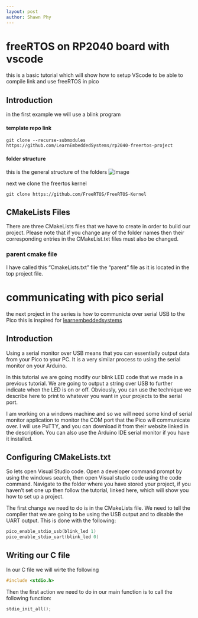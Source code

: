```yaml
--- 
layout: post
author: Shawn Phy
--- 
```


# freeRTOS on RP2040 board with vscode
this is a basic tutorial which will show how to setup VScode to be able to compile link and use freeRTOS in pico 
## Introduction 
in the first example we will use a blink program 

#### template repo link 
``` shell 
git clone --recurse-submodules https://github.com/LearnEmbeddedSystems/rp2040-freertos-project
```
#### folder structure 
this is the general structure of the folders 
![image](folders.png)

next we clone the freertos kernel 
``` shell 
git clone https://github.com/FreeRTOS/FreeRTOS-Kernel
```
## CMakeLists Files 
There are three CMakeLists files that we have to create in order to build our project. Please note that if you change any of the folder names then their corresponding entries in the CMakeList.txt files must also be changed.

### parent cmake file 
I have called this “CmakeLists.txt” file the “parent” file as it is located in the top project file.

# communicating with pico serial 
the next project in the series is how to communicte over serial USB to the Pico
this is inspired for [learnembeddedsystems](https://learnembeddedsystems.co.uk)

## Introduction 
Using a serial monitor over USB means that you can essentially output data from your Pico to your PC. It is a very similar process to using the serial monitor on your Arduino.

In this tutorial we are going modify our blink LED code that we made in a previous tutorial. We are going to output a string over USB to further indicate when the LED is on or off. Obviously, you can use the technique we describe here to print to whatever you want in your projects to the serial port.

I am working on a windows machine and so we will need some kind of serial monitor application to monitor the COM port that the Pico will communicate over. I will use PuTTY, and you can download it from their website linked in the description. You can also use the Arduino IDE serial monitor if you have it installed.

## Configuring CMakeLists.txt
So lets open Visual Studio code. Open a developer command prompt by using the windows search, then open Visual studio code using the code command. Navigate to the folder where you have stored your project, if you haven’t set one up then follow the tutorial, linked here, which will show you how to set up a project.

The first change we need to do is in the CMakeLists file. We need to tell the compiler that we are going to be using the USB output and to disable the UART output. This is done with the following:

``` c
pico_enable_stdio_usb(blink_led 1)
pico_enable_stdio_uart(blink_led 0)
``` 
## Writing our C file
In our C file we will wirte the following 
``` c 
#include <stdio.h>
```
Then the first action we need to do in our main function is to call the following function:

``` c
stdio_init_all();
``` 
